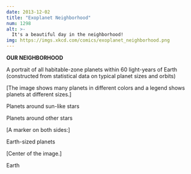 ```yaml
---
date: 2013-12-02
title: "Exoplanet Neighborhood"
num: 1298
alt: >-
  It's a beautiful day in the neighborhood!
img: https://imgs.xkcd.com/comics/exoplanet_neighborhood.png
---
```

**OUR NEIGHBORHOOD**

A portrait of all habitable-zone planets within 60 light-years of Earth (constructed from statistical data on typical planet sizes and orbits)

[The image shows many planets in different colors and a legend shows planets at different sizes.]

Planets around sun-like stars

Planets around other stars

[A marker on both sides:]

Earth-sized planets

[Center of the image.]

Earth